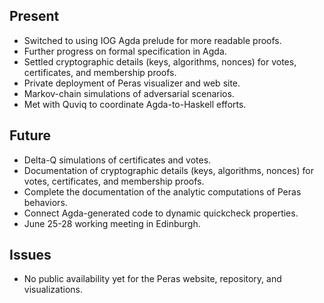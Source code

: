 ## Present

- Switched to using IOG Agda prelude for more readable proofs.
- Further progress on formal specification in Agda.
- Settled cryptographic details (keys, algorithms, nonces) for votes, certificates, and membership proofs.
- Private deployment of Peras visualizer and web site.
- Markov-chain simulations of adversarial scenarios.
- Met with Quviq to coordinate Agda-to-Haskell efforts.

## Future

- Delta-Q simulations of certificates and votes.
- Documentation of cryptographic details (keys, algorithms, nonces) for votes, certificates, and membership proofs.
- Complete the documentation of the analytic computations of Peras behaviors.
- Connect Agda-generated code to dynamic quickcheck properties.
- June 25-28 working meeting in Edinburgh.

## Issues

- No public availability yet for the Peras website, repository, and visualizations.
